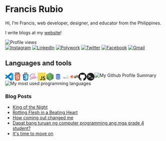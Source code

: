 # Francis Rubio
Hi, I'm Francis, web developer, designer, and educator from the Philippines.

I write blogs at my [website][website]!

![Profile views](https://gpvc.arturio.dev/teacherbuknoy)  
[![Instagram](https://img.shields.io/badge/Instagram-E4405F?style=for-the-badge&logo=instagram&logoColor=white)][instagram]
[![LinkedIn](https://img.shields.io/badge/LinkedIn-0077B5?style=for-the-badge&logo=linkedin&logoColor=white)][linkedin]
[![Polywork](https://img.shields.io/badge/polywork-543DE0?style=for-the-badge&logo=polywork&logoColor=white)][polywork]
[![Twitter](https://img.shields.io/badge/Twitter-1DA1F2?style=for-the-badge&logo=twitter&logoColor=white)][twitter]
[![Facebook](https://img.shields.io/badge/Facebook-1877F2?style=for-the-badge&logo=facebook&logoColor=white)][facebook]
[![Gmail](https://img.shields.io/badge/Gmail-D14836?style=for-the-badge&logo=gmail&logoColor=white)][gmail]

## Languages and tools

<img align="left" alt="Visual Studio Code" width="26px" src="https://raw.githubusercontent.com/github/explore/80688e429a7d4ef2fca1e82350fe8e3517d3494d/topics/visual-studio-code/visual-studio-code.png" />
<img align="left" alt="HTML5" width="26px" src="https://raw.githubusercontent.com/github/explore/80688e429a7d4ef2fca1e82350fe8e3517d3494d/topics/html/html.png" />
<img align="left" alt="CSS3" width="26px" src="https://raw.githubusercontent.com/github/explore/80688e429a7d4ef2fca1e82350fe8e3517d3494d/topics/css/css.png" />
<img align="left" alt="Sass" width="26px" src="https://raw.githubusercontent.com/github/explore/80688e429a7d4ef2fca1e82350fe8e3517d3494d/topics/sass/sass.png" />
<img align="left" alt="JavaScript" width="26px" src="https://raw.githubusercontent.com/github/explore/80688e429a7d4ef2fca1e82350fe8e3517d3494d/topics/javascript/javascript.png" />
<img align="left" alt="Node.js" width="26px" src="https://raw.githubusercontent.com/github/explore/80688e429a7d4ef2fca1e82350fe8e3517d3494d/topics/nodejs/nodejs.png" />
<img align="left" alt="SQL" width="26px" src="https://raw.githubusercontent.com/github/explore/80688e429a7d4ef2fca1e82350fe8e3517d3494d/topics/sql/sql.png" />
<img align="left" alt="MySQL" width="26px" src="https://raw.githubusercontent.com/github/explore/80688e429a7d4ef2fca1e82350fe8e3517d3494d/topics/mysql/mysql.png" />
<img align="left" alt="Git" width="26px" src="https://raw.githubusercontent.com/github/explore/80688e429a7d4ef2fca1e82350fe8e3517d3494d/topics/git/git.png" />
<img align="left" alt="GitHub" width="26px" src="https://raw.githubusercontent.com/github/explore/78df643247d429f6cc873026c0622819ad797942/topics/github/github.png" />
<img align="left" alt="HTML5" width="26px" src="https://raw.githubusercontent.com/github/explore/80688e429a7d4ef2fca1e82350fe8e3517d3494d/topics/terminal/terminal.png" />

![My Github Profile Summary](https://github-profile-summary-cards.vercel.app/api/cards/profile-details?username=teacherbuknoy&theme=vue)
![My most used programming languages](https://github-readme-stats.vercel.app/api/top-langs/?username=teacherbuknoy)

### Blog Posts
<!-- BLOG-POST-LIST:START -->
- [King of the Night](https://teacherbuknoy.netlify.app/writing/king-of-the-night/)
- [Rotting Flesh in a Beating Heart](https://teacherbuknoy.netlify.app/literature/rotting-flesh-in-a-beating-heart/)
- [How coming out changed me](https://teacherbuknoy.netlify.app/writing/how-coming-out-changed-me/)
- [Dapat bang turuan ng computer programming ang mga grade 4 student?](https://teacherbuknoy.netlify.app/writing/dapat-bang-turuan-ng-computer-programming-ang-mga-grade-4-student/)
- [It&#39;s time to move on](https://teacherbuknoy.netlify.app/literature/it-s-time-to-move-on/)
<!-- BLOG-POST-LIST:END -->

<!-- LINKS -->
[instagram]: https://instagram.com/teacherbuknoy
[linkedin]: https://www.linkedin.com/in/teacherbuknoy
[polywork]: https://www.polywork.com/teacherbuknoy
[twitter]: https://www.twitter.com/teacherbuknoy
[facebook]: https://www.facebook.com/teacherbuknoyofficial
[gmail]: mailto:devfrancisrubio@gmail.com
[website]: https://francisrubio.antaresph.dev

